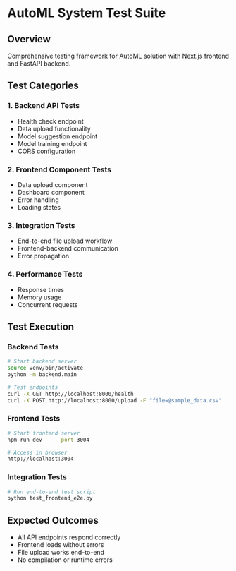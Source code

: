 # AutoML System Test Suite

## Overview
Comprehensive testing framework for AutoML solution with Next.js frontend and FastAPI backend.

## Test Categories

### 1. Backend API Tests
- Health check endpoint
- Data upload functionality 
- Model suggestion endpoint
- Model training endpoint
- CORS configuration

### 2. Frontend Component Tests
- Data upload component
- Dashboard component
- Error handling
- Loading states

### 3. Integration Tests
- End-to-end file upload workflow
- Frontend-backend communication
- Error propagation

### 4. Performance Tests
- Response times
- Memory usage
- Concurrent requests

## Test Execution

### Backend Tests
```bash
# Start backend server
source venv/bin/activate
python -m backend.main

# Test endpoints
curl -X GET http://localhost:8000/health
curl -X POST http://localhost:8000/upload -F "file=@sample_data.csv"
```

### Frontend Tests
```bash
# Start frontend server
npm run dev -- --port 3004

# Access in browser
http://localhost:3004
```

### Integration Tests
```bash
# Run end-to-end test script
python test_frontend_e2e.py
```

## Expected Outcomes
- All API endpoints respond correctly
- Frontend loads without errors
- File upload works end-to-end
- No compilation or runtime errors
